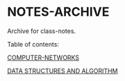 # NOTES-ARCHIVE

Archive for class-notes.

Table of contents:

[COMPUTER-NETWORKS](/COMPUTER%20NETWORKS)

[DATA STRUCTURES AND ALGORITHM](/DATA%20STRUCTURES%20AND%20ALGORITHM)

